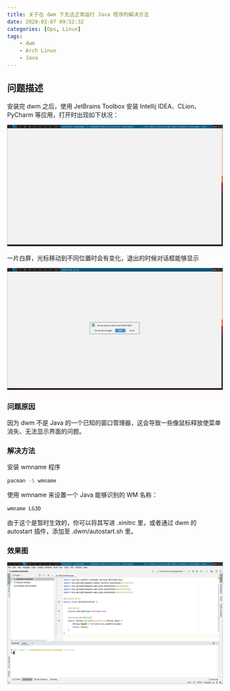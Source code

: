 ```yaml
---
title: 关于在 dwm 下无法正常运行 Java 程序的解决方法
date: 2020-03-07 09:52:32
categories: [Ops, Linux]
tags:
	- dwm
	- Arch Linux
	- Java
---
```


## 问题描述

安装完 dwm 之后，使用 JetBrains Toolbox 安装 Intellij IDEA、CLion、PyCharm 等应用，打开时出现如下状况：

![](关于在-dwm-下无法正常运行-Java-程序的解决方法/screenshot_005.png)

一片白屏，光标移动到不同位置时会有变化，退出的时候对话框能够显示

![](关于在-dwm-下无法正常运行-Java-程序的解决方法/screenshot_006.png)

### 问题原因

因为 dwm 不是 Java 的一个已知的窗口管理器，这会导致一些像鼠标释放使菜单消失、无法显示界面的问题。

### 解决方法

安装 wmname 程序

```bash
pacman -S wmname
```

使用 wmname 来设置一个 Java 能够识别的 WM 名称：

```bash
wmname LG3D
```

由于这个是暂时生效的，你可以将其写进 .xinitrc 里，或者通过 dwm 的 autostart 插件，添加至 .dwm/autostart.sh 里。

### 效果图

![](关于在-dwm-下无法正常运行-Java-程序的解决方法/screenshot_007.png)

